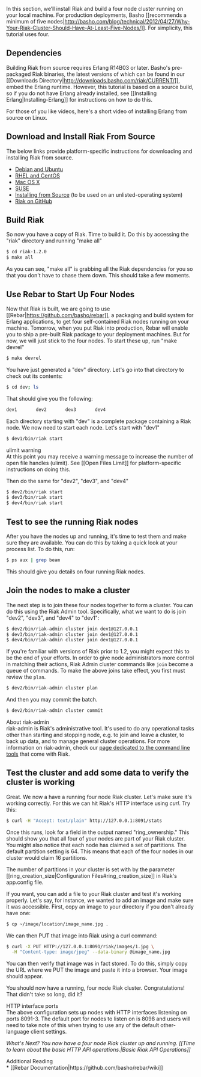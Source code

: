 In this section, we’ll install Riak and build a four node cluster running on your local machine.  For production deployments, Basho [[recommends a minimum of five nodes|http://basho.com/blog/technical/2012/04/27/Why-Your-Riak-Cluster-Should-Have-At-Least-Five-Nodes/]]. For simplicity, this tutorial uses four.

## Dependencies

Building Riak from source requires Erlang R14B03 or later. Basho's pre-packaged Riak binaries, the latest versions of which can be found in our [[Downloads Directory|http://downloads.basho.com/riak/CURRENT/]], embed the Erlang runtime. However, this tutorial is based on a source build, so if you do not have Erlang already installed, see [[Installing Erlang|Installing-Erlang]] for instructions on how to do this.

For those of you like videos, here's a short video of installing Erlang from source on Linux. 

<div style="display:none" class="iframe-video" id="http://player.vimeo.com/video/42421349"></div>


## Download and Install Riak From Source

The below links provide platform-specific instructions for downloading and installing Riak from source. <br>
<div id ="dl_nav">
	<ul>
		<li><a href="/Installing-on-Debian-and-Ubuntu.html#From-source">Debian and Ubuntu</a></li>
		<li><a href="/Installing-on-RHEL-and-CentOS.html#From-source">RHEL and CentOS</a></li>
		<li><a href="/Installing-on-Mac-OS-X.html#From-source">Mac OS X</a></li>
		<li><a href="/Installing-on-SUSE.html">SUSE</a></li>
		<li><a href="/Installing-Riak-from-Source.html">Installing from Source</a> (to be used on an unlisted-operating system)</li>
		<li><a href="http://github.com/basho/riak">Riak on GitHub</a></li>		
	</ul>	
</div>

## Build Riak

So now you have a copy of Riak. Time to build it. Do this by accessing the "riak" directory and running "make all"

```bash
$ cd riak-1.2.0
$ make all
```

As you can see, "make all" is grabbing all the Riak dependencies for you so that you don't have to chase them down. This should take a few moments.

## Use Rebar to Start Up Four Nodes

Now that Riak is built, we are going to use [[Rebar|https://github.com/basho/rebar]], a packaging and build system for Erlang applications, to get four self-contained Riak nodes running on your machine. Tomorrow, when you put Riak into production, Rebar will enable you to ship a pre-built Riak package to your deployment machines. But for now, we will just stick to the four nodes. To start these up, run "make devrel"

```bash
$ make devrel
```

You have just generated a "dev" directory. Let's go into that directory to check out its contents:

```bash
$ cd dev; ls
```

That should give you the following:

```bash
dev1       dev2       dev3       dev4  
```

Each directory starting with "dev" is a complete package containing a Riak node. We now need to start each node. Let's start with "dev1"

```bash
$ dev1/bin/riak start
```

<div class="note"><div class="title">ulimit warning</div>At this point you may receive a warning message to increase the number of open file handles (ulimit).  See [[Open Files Limit]] for platform-specific instructions on doing this.</div>

Then do the same for "dev2", "dev3", and "dev4"

```bash
$ dev2/bin/riak start
$ dev3/bin/riak start
$ dev4/bin/riak start
```

## Test to see the running Riak nodes

After you have the nodes up and running, it's time to test them and make sure they are available. You can do this by taking a quick look at your process list. To do this, run:

```bash
$ ps aux | grep beam
```

This should give you details on four running Riak nodes.

## Join the nodes to make a cluster

The next step is to join these four nodes together to form a cluster. You can do this using the Riak Admin tool. Specifically, what we want to do is join "dev2", "dev3", and "dev4" to "dev1":

```bash
$ dev2/bin/riak-admin cluster join dev1@127.0.0.1
$ dev3/bin/riak-admin cluster join dev1@127.0.0.1
$ dev4/bin/riak-admin cluster join dev1@127.0.0.1
```

If you're familiar with versions of Riak prior to 1.2, you might expect this to be the end of your
efforts. In order to give node administrators more control in matching their actions, Riak Admin
cluster commands like `join` become a queue of commands. To make the above joins take effect,
you first must review the `plan`.

```bash
$ dev2/bin/riak-admin cluster plan
```

And then you may commit the batch.

```bash
$ dev2/bin/riak-admin cluster commit
```

<div class="info"><div class="title">About riak-admin</div>
riak-admin is Riak's administrative tool. It's used to do any operational tasks
other than starting and stopping node, e.g. to join and leave a cluster, to back
up data, and to manage general cluster operations. For more information on
riak-admin, check our <a
href="http://wiki.basho.com/Command-Line-Tools.html#riak-admin">page dedicated
to the command line tools</a> that come with Riak.
</div>

## Test the cluster and add some data to verify the cluster is working

Great. We now a have a running four node Riak cluster. Let's make sure it's working correctly. For this we can hit Riak's HTTP interface using _curl_. Try this:

```bash
$ curl -H "Accept: text/plain" http://127.0.0.1:8091/stats
```

Once this runs, look for a field in the output named "ring_ownership." This should show you that all four of your nodes are part of your Riak cluster. You might also notice that each node has claimed a set of partitions. The default partition setting is 64. This means that each of the four nodes in our cluster would claim 16 partitions. 

<div class="info">
The number of partitions in your cluster is set with by the parameter [[ring_creation_size|Configuration Files#ring_creation_size]] in Riak's app.config file.
</div>

If you want, you can add a file to your Riak cluster and test it's working properly. Let's say, for instance, we wanted to add an image and make sure it was accessible. First, copy an image to your directory if you don't already have one:

```bash
$ cp ~/image/location/image_name.jpg .
```

We can then PUT that image into Riak using a curl command:

```bash
$ curl -X PUT HTTP://127.0.0.1:8091/riak/images/1.jpg \
  -H "Content-type: image/jpeg" --data-binary @image_name.jpg
```

You can then verify that image was in fact stored. To do this, simply copy the URL where we PUT the image and paste it into a browser. Your image should appear.

You should now have a running, four node Riak cluster. Congratulations! That didn't take so long, did it?

<div class="note"><div class="title">HTTP interface ports</div>The above configuration sets up nodes with HTTP interfaces listening on ports 8091-3. The default port for nodes to listen on is 8098 and users will need to take note of this when trying to use any of the default other-language client settings.</div>


**What's Next? You now have a four node Riak cluster up and running.* *[[Time to learn about the basic HTTP API operations.|Basic Riak API Operations]]**

<div class="info"><div class="title">Additional Reading</div>* [[Rebar Documentation|https://github.com/basho/rebar/wiki]]</div>
